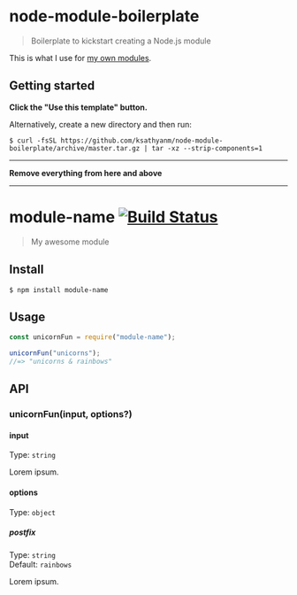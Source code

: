 # node-module-boilerplate

> Boilerplate to kickstart creating a Node.js module

This is what I use for [my own modules](https://www.npmjs.com/~ksathyanm).


## Getting started

**Click the "Use this template" button.**

Alternatively, create a new directory and then run:

```
$ curl -fsSL https://github.com/ksathyanm/node-module-boilerplate/archive/master.tar.gz | tar -xz --strip-components=1
```

---

**Remove everything from here and above**

---

# module-name [![Build Status](https://dev.azure.com/ksathyanm/GitHub/_apis/build/status/ksathyanm.module-name?branchName=master)](https://dev.azure.com/ksathyanm/GitHub/_build/latest?definitionId=1&branchName=master)

> My awesome module

## Install

```
$ npm install module-name
```

## Usage

```js
const unicornFun = require("module-name");

unicornFun("unicorns");
//=> "unicorns & rainbows"
```

## API

### unicornFun(input, options?)

#### input

Type: `string`

Lorem ipsum.

#### options

Type: `object`

##### postfix

Type: `string`<br>
Default: `rainbows`

Lorem ipsum.
